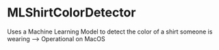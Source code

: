 # MLShirtColorDetector
Uses a Machine Learning Model to detect the color of a shirt someone is wearing --> Operational on MacOS
